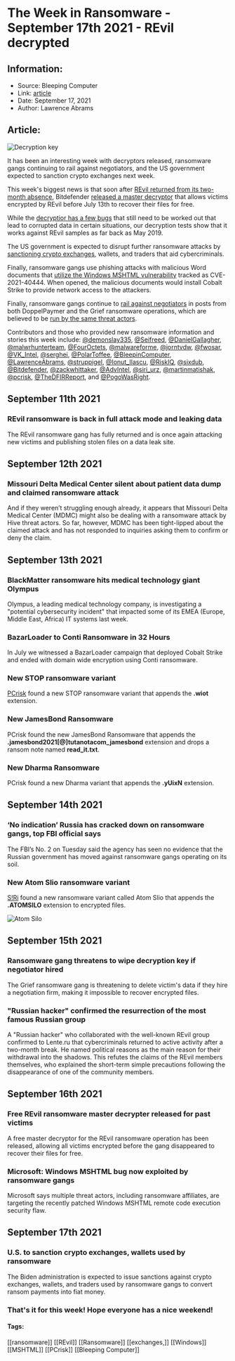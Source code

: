 # The Week in Ransomware - September 17th 2021 - REvil decrypted
### 

## Information:
+ Source: Bleeping Computer
+ Link: [article](https://www.bleepingcomputer.com/news/security/the-week-in-ransomware-september-17th-2021-revil-decrypted/)
+ Date: September 17, 2021
+ Author: Lawrence Abrams


## Article:
![Decryption key](https://www.bleepstatic.com/content/hl-images/2021/02/07/brighter-key.jpg)


It has been an interesting week with decryptors released, ransomware gangs continuing to rail against negotiators, and the US government expected to sanction crypto exchanges next week.


This week's biggest news is that soon after [REvil returned from its two-month absence](https://www.bleepingcomputer.com/news/security/revil-ransomware-is-back-in-full-attack-mode-and-leaking-data/), Bitdefender [released a master decryptor](https://www.bleepingcomputer.com/news/security/free-revil-ransomware-master-decrypter-released-for-past-victims/) that allows victims encrypted by REvil before July 13th to recover their files for free.


While the [decryptior has a few bugs](https://twitter.com/fwosar/status/1438946235436707848) that still need to be worked out that lead to corrupted data in certain situations, our decryption tests show that it works against REvil samples as far back as May 2019.


The US government is expected to disrupt further ransomware attacks by [sanctioning crypto exchanges](https://www.bleepingcomputer.com/news/security/us-to-sanction-crypto-exchanges-wallets-used-by-ransomware/), wallets, and traders that aid cybercriminals.


Finally, ransomware gangs use phishing attacks with malicious Word documents that [utilize the Windows MSHTML vulnerability](https://www.bleepingcomputer.com/news/microsoft/microsoft-windows-mshtml-bug-now-exploited-by-ransomware-gangs/) tracked as CVE-2021-40444. When opened, the malicious documents would install Cobalt Strike to provide network access to the attackers.


Finally, ransomware gangs continue to [rail against negotiators](https://www.bleepingcomputer.com/news/security/ransomware-gang-threatens-to-wipe-decryption-key-if-negotiator-hired/) in posts from both DoppelPaymer and the Grief ransomware operations, which are believed to be [run by the same threat actors](https://www.bleepingcomputer.com/news/security/doppelpaymer-ransomware-gang-rebrands-as-the-grief-group/).


Contributors and those who provided new ransomware information and stories this week include: [@demonslay335](https://twitter.com/demonslay335), [@Seifreed](https://twitter.com/Seifreed), [@DanielGallagher](https://twitter.com/DanielGallagher), [@malwrhunterteam](https://twitter.com/malwrhunterteam), [@FourOctets](https://twitter.com/FourOctets), [@malwareforme](https://twitter.com/malwareforme), [@jorntvdw](https://twitter.com/jorntvdw), [@fwosar](https://twitter.com/fwosar), [@VK\_Intel](https://twitter.com/VK_Intel), [@serghei](https://twitter.com/serghei), [@PolarToffee](https://twitter.com/PolarToffee), [@BleepinComputer](https://twitter.com/BleepinComputer), [@LawrenceAbrams](https://twitter.com/LawrenceAbrams), [@struppigel](https://twitter.com/struppigel), [@Ionut\_Ilascu](https://twitter.com/Ionut_Ilascu), [@RiskIQ](https://twitter.com/riskiq), [@sixdub](https://twitter.com/sixdub), [@Bitdefender](https://twitter.com/Bitdefender), [@zackwhittaker](https://twitter.com/zackwhittaker), [@AdvIntel](https://twitter.com/AdvIntel), [@siri\_urz](https://twitter.com/siri_urz), [@martinmatishak](https://twitter.com/martinmatishak), [@pcrisk](https://twitter.com/pcrisk), [@TheDFIRReport](https://twitter.com/TheDFIRReport), and [@PogoWasRight](https://twitter.com/PogoWasRight).


September 11th 2021
-------------------


### REvil ransomware is back in full attack mode and leaking data


The REvil ransomware gang has fully returned and is once again attacking new victims and publishing stolen files on a data leak site.


September 12th 2021
-------------------


### Missouri Delta Medical Center silent about patient data dump and claimed ransomware attack


And if they weren’t struggling enough already, it appears that Missouri Delta Medical Center (MDMC) might also be dealing with a ransomware attack by Hive threat actors. So far, however, MDMC has been tight-lipped about the claimed attack and has not responded to inquiries asking them to confirm or deny the claim.


September 13th 2021
-------------------


### BlackMatter ransomware hits medical technology giant Olympus


Olympus, a leading medical technology company, is investigating a "potential cybersecurity incident" that impacted some of its EMEA (Europe, Middle East, Africa) IT systems last week.


### BazarLoader to Conti Ransomware in 32 Hours


In July we witnessed a BazarLoader campaign that deployed Cobalt Strike and ended with domain wide encryption using Conti ransomware.


### New STOP ransomware variant


[PCrisk](https://twitter.com/pcrisk) found a new STOP ransomware variant that appends the **.wiot** extension.


### New JamesBond Ransomware


PCrisk found the new JamesBond Ransomware that appends the **.jamesbond2021[@]tutanotacom\_jamesbond** extension and drops a ransom note named **read\_it.txt**.


### New Dharma Ransomware


PCrisk found a new Dharma variant that appends the **.yUixN** extension.


September 14th 2021
-------------------


### ‘No indication’ Russia has cracked down on ransomware gangs, top FBI official says


The FBI’s No. 2 on Tuesday said the agency has seen no evidence that the Russian government has moved against ransomware gangs operating on its soil.


### New Atom Slio ransomware variant


[S!Ri](https://twitter.com/siri_urz) found a new ransomware variant called Atom Slio that appends the **.ATOMSILO** extension to encrypted files.


![Atom Silo](https://www.bleepstatic.com/images/news/columns/week-in-ransomware/2021/september/atom-silo.jpg)


September 15th 2021
-------------------


### Ransomware gang threatens to wipe decryption key if negotiator hired


The Grief ransomware gang is threatening to delete victim's data if they hire a negotiation firm, making it impossible to recover encrypted files.


### "Russian hacker" confirmed the resurrection of the most famous Russian group


A "Russian hacker" who collaborated with the well-known REvil group confirmed to Lente.ru that cybercriminals returned to active activity after a two-month break. He named political reasons as the main reason for their withdrawal into the shadows. This refutes the claims of the REvil members themselves, who explained the short-term simple precautions following the disappearance of one of the community members.


September 16th 2021
-------------------


### Free REvil ransomware master decrypter released for past victims


A free master decryptor for the REvil ransomware operation has been released, allowing all victims encrypted before the gang disappeared to recover their files for free.


### Microsoft: Windows MSHTML bug now exploited by ransomware gangs


Microsoft says multiple threat actors, including ransomware affiliates, are targeting the recently patched Windows MSHTML remote code execution security flaw.


September 17th 2021
-------------------


### U.S. to sanction crypto exchanges, wallets used by ransomware


The Biden administration is expected to issue sanctions against crypto exchanges, wallets, and traders used by ransomware gangs to convert ransom payments into fiat money.


### That's it for this week! Hope everyone has a nice weekend!




#### Tags:
[[ransomware]] [[REvil]] [[Ransomware]] [[exchanges,]] [[Windows]] [[MSHTML]] [[PCrisk]] [[Bleeping Computer]]
